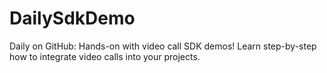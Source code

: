 # DailySdkDemo
Daily on GitHub: Hands-on with video call SDK demos! Learn step-by-step how to integrate video calls into your projects.
